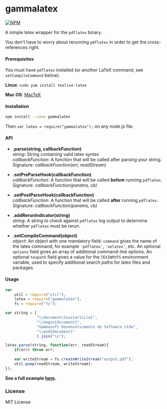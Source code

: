 gammalatex
==========
[![NPM][NPM1]][NPM2]

A simple latex wrapper for the `pdflatex` binary.

You don't have to worry about rerunning `pdflatex` in order to get the cross-references right.

#### Prerequisites
You must have `pdflatex` installed (or another LaTeX command, see `setCompileCommand` below).

**Linux**: `sudo yum install texlive-latex`

**Mac OS**: [MacTeX](http://tug.org/mactex/)

#### Installation

```bash
npm install --save gammalatex
```

Then `var latex = require("gammalatex");` on any node.js file.

#### API

- **.parse(string, callbackFunction)**  
	*string*: String containing valid latex syntax  
	*callbackFunction*: A function that will be called after parsing your string. Signature: *callbackFunction(err, readStream)*

- **.setPreParseHook(callbackFunction)**  
	*callbackFunction*: A function that will be called **before** running `pdflatex`. Signature: *callbackFunction(params, cb)*

- **.setPostParseHook(callbackFunction)**  
	*callbackFunction*: A function that will be called **after** running `pdflatex`. Signature: *callbackFunction(params, cb)*

- **.addRerunIndicator(string)**  
	*string*: A string to check against `pdflatex` log output to determine whether `pdflatex` must be rerun.

- **.setCompileCommand(object)**  
	*object*: An object with one mandatory field: `command` gives the name of the latex command, for example `'pdflatex'`, `'xelatex'`, etc.  An optional `options` field gives an array of additional command-line options.  An optional `texpath` field gives a value for the `TEXINPUTS` environment variable, used to specify additional search paths for latex files and packages.

#### Usage
```javascript
var 
	util = require("util"),
	latex = require("gammalatex"),
	fs = require("fs");

var string = [
              "\\documentclass{article}",
              "\\begin{document}",
              "Gammasoft Desenvolvimento de Software Ltda",
              "\\end{document}"
              ].join("\n");

latex.parse(string, function(err, readStream){
	if(err) throw err;
	
	var writeStream = fs.createWriteStream("output.pdf");
	util.pump(readStream, writeStream);
});
```

**See a full example [here](https://github.com/gammasoft/latex/blob/master/example.js).**

### License

MIT License

[NPM1]: https://nodei.co/npm/gammalatex.png
[NPM2]: https://nodei.co/npm/gammalatex/
